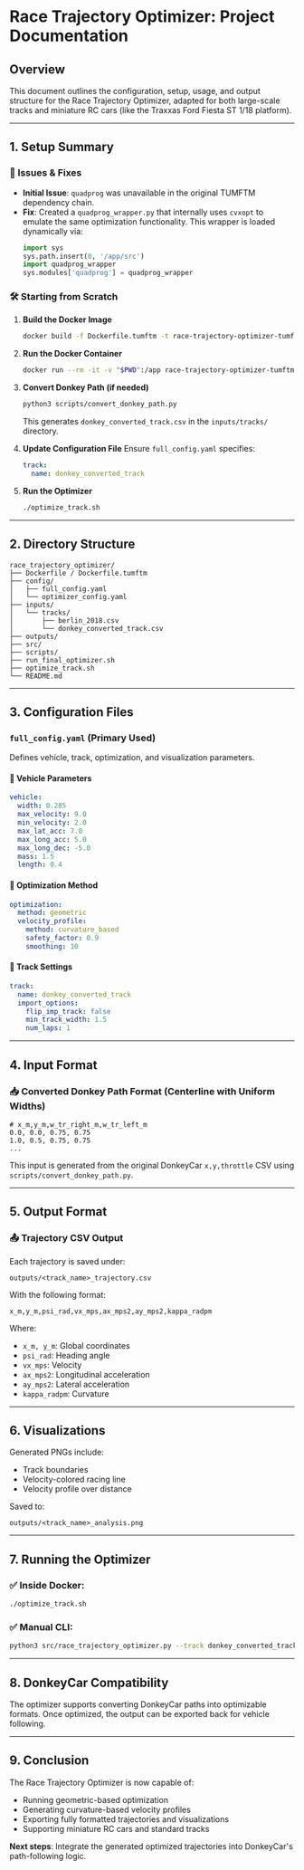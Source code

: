 # Race Trajectory Optimizer: Project Documentation

## Overview
This document outlines the configuration, setup, usage, and output structure for the Race Trajectory Optimizer, adapted for both large-scale tracks and miniature RC cars (like the Traxxas Ford Fiesta ST 1/18 platform).

---

## 1. Setup Summary
### 🔧 Issues & Fixes
- **Initial Issue**: `quadprog` was unavailable in the original TUMFTM dependency chain.
- **Fix**: Created a `quadprog_wrapper.py` that internally uses `cvxopt` to emulate the same optimization functionality. This wrapper is loaded dynamically via:
  ```python
  import sys
  sys.path.insert(0, '/app/src')
  import quadprog_wrapper
  sys.modules['quadprog'] = quadprog_wrapper
  ```

### 🛠 Starting from Scratch
1. **Build the Docker Image**
   ```bash
   docker build -f Dockerfile.tumftm -t race-trajectory-optimizer-tumftm .
   ```

2. **Run the Docker Container**
   ```bash
   docker run --rm -it -v "$PWD":/app race-trajectory-optimizer-tumftm bash
   ```

3. **Convert Donkey Path (if needed)**
   ```bash
   python3 scripts/convert_donkey_path.py
   ```
   This generates `donkey_converted_track.csv` in the `inputs/tracks/` directory.

4. **Update Configuration File**
   Ensure `full_config.yaml` specifies:
   ```yaml
   track:
     name: donkey_converted_track
   ```

5. **Run the Optimizer**
   ```bash
   ./optimize_track.sh
   ```

---

## 2. Directory Structure
```
race_trajectory_optimizer/
├── Dockerfile / Dockerfile.tumftm
├── config/
│   ├── full_config.yaml
│   └── optimizer_config.yaml
├── inputs/
│   └── tracks/
│       ├── berlin_2018.csv
│       └── donkey_converted_track.csv
├── outputs/
├── src/
├── scripts/
├── run_final_optimizer.sh
├── optimize_track.sh
└── README.md
```

---

## 3. Configuration Files
### `full_config.yaml` (Primary Used)
Defines vehicle, track, optimization, and visualization parameters.

#### 🔹 Vehicle Parameters
```yaml
vehicle:
  width: 0.285
  max_velocity: 9.0
  min_velocity: 2.0
  max_lat_acc: 7.0
  max_long_acc: 5.0
  max_long_dec: -5.0
  mass: 1.5
  length: 0.4
```

#### 🔹 Optimization Method
```yaml
optimization:
  method: geometric
  velocity_profile:
    method: curvature_based
    safety_factor: 0.9
    smoothing: 10
```

#### 🔹 Track Settings
```yaml
track:
  name: donkey_converted_track
  import_options:
    flip_imp_track: false
    min_track_width: 1.5
    num_laps: 1
```

---

## 4. Input Format
### 📥 Converted Donkey Path Format (Centerline with Uniform Widths)
```csv
# x_m,y_m,w_tr_right_m,w_tr_left_m
0.0, 0.0, 0.75, 0.75
1.0, 0.5, 0.75, 0.75
...
```
This input is generated from the original DonkeyCar `x,y,throttle` CSV using `scripts/convert_donkey_path.py`.

---

## 5. Output Format
### 📤 Trajectory CSV Output
Each trajectory is saved under:
```
outputs/<track_name>_trajectory.csv
```
With the following format:
```csv
x_m,y_m,psi_rad,vx_mps,ax_mps2,ay_mps2,kappa_radpm
```
Where:
- `x_m, y_m`: Global coordinates
- `psi_rad`: Heading angle
- `vx_mps`: Velocity
- `ax_mps2`: Longitudinal acceleration
- `ay_mps2`: Lateral acceleration
- `kappa_radpm`: Curvature

---

## 6. Visualizations
Generated PNGs include:
- Track boundaries
- Velocity-colored racing line
- Velocity profile over distance

Saved to:
```
outputs/<track_name>_analysis.png
```

---

## 7. Running the Optimizer
### ✅ Inside Docker:
```bash
./optimize_track.sh
```

### ✅ Manual CLI:
```bash
python3 src/race_trajectory_optimizer.py --track donkey_converted_track
```

---

## 8. DonkeyCar Compatibility
The optimizer supports converting DonkeyCar paths into optimizable formats. Once optimized, the output can be exported back for vehicle following.

---

## 9. Conclusion
The Race Trajectory Optimizer is now capable of:
- Running geometric-based optimization
- Generating curvature-based velocity profiles
- Exporting fully formatted trajectories and visualizations
- Supporting miniature RC cars and standard tracks

**Next steps**: Integrate the generated optimized trajectories into DonkeyCar's path-following logic.
